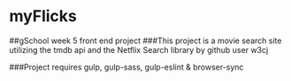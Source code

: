 # myFlicks
##gSchool week 5 front end project
###This project is a movie search site utilizing the tmdb api and the Netflix Search library by github user w3cj

###Project requires gulp, gulp-sass, gulp-eslint & browser-sync

